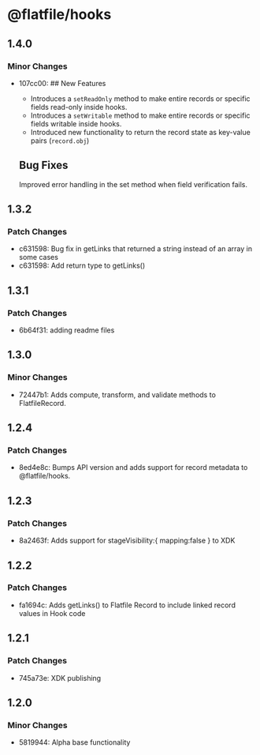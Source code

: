 # @flatfile/hooks

## 1.4.0

### Minor Changes

- 107cc00: ## New Features

  - Introduces a `setReadOnly` method to make entire records or specific fields read-only inside hooks.
  - Introduces a `setWritable` method to make entire records or specific fields writable inside hooks.
  - Introduced new functionality to return the record state as key-value pairs (`record.obj`)

  ## Bug Fixes

  Improved error handling in the set method when field verification fails.

## 1.3.2

### Patch Changes

- c631598: Bug fix in getLinks that returned a string instead of an array in some cases
- c631598: Add return type to getLinks()

## 1.3.1

### Patch Changes

- 6b64f31: adding readme files

## 1.3.0

### Minor Changes

- 72447b1: Adds compute, transform, and validate methods to FlatfileRecord.

## 1.2.4

### Patch Changes

- 8ed4e8c: Bumps API version and adds support for record metadata to @flatfile/hooks.

## 1.2.3

### Patch Changes

- 8a2463f: Adds support for stageVisibility:{ mapping:false } to XDK

## 1.2.2

### Patch Changes

- fa1694c: Adds getLinks() to Flatfile Record to include linked record values in Hook code

## 1.2.1

### Patch Changes

- 745a73e: XDK publishing

## 1.2.0

### Minor Changes

- 5819944: Alpha base functionality
